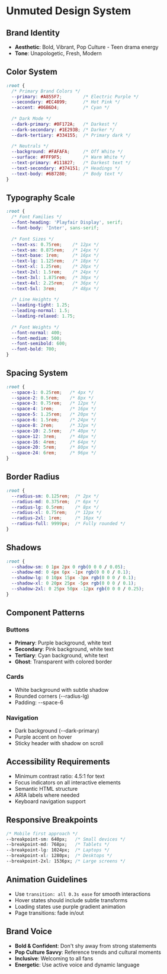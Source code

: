 # Unmuted Design System

## Brand Identity
- **Aesthetic**: Bold, Vibrant, Pop Culture - Teen drama energy
- **Tone**: Unapologetic, Fresh, Modern

## Color System
```css
:root {
  /* Primary Brand Colors */
  --primary: #A855F7;        /* Electric Purple */
  --secondary: #EC4899;      /* Hot Pink */
  --accent: #06B6D4;         /* Cyan */
  
  /* Dark Mode */
  --dark-primary: #0F172A;   /* Darkest */
  --dark-secondary: #1E293B; /* Darker */
  --dark-tertiary: #334155;  /* Primary dark */
  
  /* Neutrals */
  --background: #FAFAFA;     /* Off White */
  --surface: #FFF9F5;        /* Warm White */
  --text-primary: #111827;   /* Darkest text */
  --text-secondary: #374151; /* Headings */
  --text-body: #6B7280;      /* Body text */
}
```

## Typography Scale
```css
:root {
  /* Font Families */
  --font-heading: 'Playfair Display', serif;
  --font-body: 'Inter', sans-serif;
  
  /* Font Sizes */
  --text-xs: 0.75rem;    /* 12px */
  --text-sm: 0.875rem;   /* 14px */
  --text-base: 1rem;     /* 16px */
  --text-lg: 1.125rem;   /* 18px */
  --text-xl: 1.25rem;    /* 20px */
  --text-2xl: 1.5rem;    /* 24px */
  --text-3xl: 1.875rem;  /* 30px */
  --text-4xl: 2.25rem;   /* 36px */
  --text-5xl: 3rem;      /* 48px */
  
  /* Line Heights */
  --leading-tight: 1.25;
  --leading-normal: 1.5;
  --leading-relaxed: 1.75;
  
  /* Font Weights */
  --font-normal: 400;
  --font-medium: 500;
  --font-semibold: 600;
  --font-bold: 700;
}
```

## Spacing System
```css
:root {
  --space-1: 0.25rem;   /* 4px */
  --space-2: 0.5rem;    /* 8px */
  --space-3: 0.75rem;   /* 12px */
  --space-4: 1rem;      /* 16px */
  --space-5: 1.25rem;   /* 20px */
  --space-6: 1.5rem;    /* 24px */
  --space-8: 2rem;      /* 32px */
  --space-10: 2.5rem;   /* 40px */
  --space-12: 3rem;     /* 48px */
  --space-16: 4rem;     /* 64px */
  --space-20: 5rem;     /* 80px */
  --space-24: 6rem;     /* 96px */
}
```

## Border Radius
```css
:root {
  --radius-sm: 0.125rem;  /* 2px */
  --radius-md: 0.375rem;  /* 6px */
  --radius-lg: 0.5rem;    /* 8px */
  --radius-xl: 0.75rem;   /* 12px */
  --radius-2xl: 1rem;     /* 16px */
  --radius-full: 9999px;  /* Fully rounded */
}
```

## Shadows
```css
:root {
  --shadow-sm: 0 1px 2px 0 rgb(0 0 0 / 0.05);
  --shadow-md: 0 4px 6px -1px rgb(0 0 0 / 0.1);
  --shadow-lg: 0 10px 15px -3px rgb(0 0 0 / 0.1);
  --shadow-xl: 0 20px 25px -5px rgb(0 0 0 / 0.1);
  --shadow-2xl: 0 25px 50px -12px rgb(0 0 0 / 0.25);
}
```

## Component Patterns

### Buttons
- **Primary**: Purple background, white text
- **Secondary**: Pink background, white text
- **Tertiary**: Cyan background, white text
- **Ghost**: Transparent with colored border

### Cards
- White background with subtle shadow
- Rounded corners (--radius-lg)
- Padding: --space-6

### Navigation
- Dark background (--dark-primary)
- Purple accent on hover
- Sticky header with shadow on scroll

## Accessibility Requirements
- Minimum contrast ratio: 4.5:1 for text
- Focus indicators on all interactive elements
- Semantic HTML structure
- ARIA labels where needed
- Keyboard navigation support

## Responsive Breakpoints
```css
/* Mobile first approach */
--breakpoint-sm: 640px;   /* Small devices */
--breakpoint-md: 768px;   /* Tablets */
--breakpoint-lg: 1024px;  /* Laptops */
--breakpoint-xl: 1280px;  /* Desktops */
--breakpoint-2xl: 1536px; /* Large screens */
```

## Animation Guidelines
- Use `transition: all 0.3s ease` for smooth interactions
- Hover states should include subtle transforms
- Loading states use purple gradient animation
- Page transitions: fade in/out

## Brand Voice
- **Bold & Confident**: Don't shy away from strong statements
- **Pop Culture Savvy**: Reference trends and cultural moments
- **Inclusive**: Welcoming to all fans
- **Energetic**: Use active voice and dynamic language
